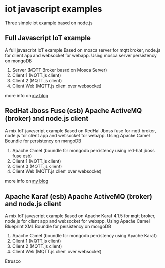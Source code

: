 # iot javascript examples

Three simple iot example based on node.js 

## Full Javascript IoT example
A full javascript IoT example
Based on mosca server for mqtt broker, node.js for client app and websocket for webapp.
Using mosca server persistency on mongoDB

1. Server (MQTT Broker based on Mosca Server)
2. Client 1 (MQTT.js client)
3. Client 2 (MQTT.js client)
4. Client Web (MQTT.js client over websocket) 

more info on [my blog](http://www.pensando.it/wp/2015/10/tech/iot-e-javascript-come-creare-una-piattaforma-di-javascript-of-anything "Etrusco's blog")

## RedHat Jboss Fuse (esb) Apache ActiveMQ (broker) and node.js client
A mix IoT javascript example 
Based on RedHat Jboss fuse for mqtt broker, node.js for client app and websocket for webapp. 
Using Apache Camel Boundle for persistency on mongoDB

1. Apache Camel (boundle for mongodb percistency using red-hat jboss fuse esb)
2. Client 1 (MQTT.js client)
3. Client 2 (MQTT.js client)
4. Client Web (MQTT.js client over websocket) 

more info on [my blog](https://www.pensando.it/wp/tech/come-implementare-un-sistema-iot-con-redhat-jboss-fuse-node-js-e-mongodb "Etrusco's blog")

## Apache Karaf (esb) Apache ActiveMQ (broker) and node.js client
A mix IoT javascript example 
Based on Apache Karaf 4.1.5 for mqtt broker, node.js for client app and websocket for webapp. 
Using Apache Camel Blueprint XML Boundle for persistency on mongoDB

1. Apache Camel (boundle for mongodb percistency using Apache Karaf)
2. Client 1 (MQTT.js client)
3. Client 2 (MQTT.js client)
4. Client Web (MQTT.js client over websocket) 



Etrusco
